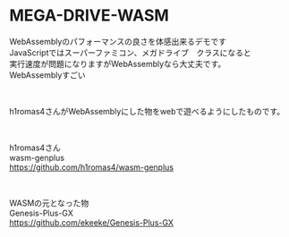 # MEGA-DRIVE-WASM

WebAssemblyのパフォーマンスの良さを体感出来るデモです  
JavaScriptではスーパーファミコン、メガドライブ　クラスになると  
実行速度が問題になりますがWebAssemblyなら大丈夫です。  
WebAssemblyすごい

<br>

h1romas4さんがWebAssemblyにした物をwebで遊べるようにしたものです。  

<br>

h1romas4さん  
wasm-genplus  
https://github.com/h1romas4/wasm-genplus

<br>

WASMの元となった物  
Genesis-Plus-GX  
https://github.com/ekeeke/Genesis-Plus-GX
